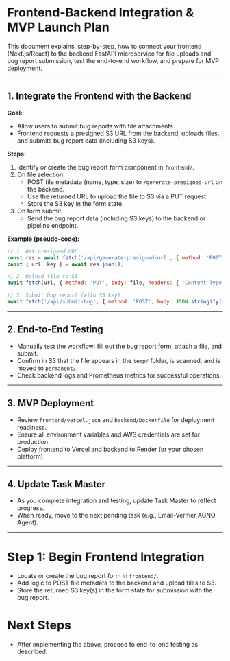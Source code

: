# Frontend-Backend Integration & MVP Launch Plan

This document explains, step-by-step, how to connect your frontend (Next.js/React) to the backend FastAPI microservice for file uploads and bug report submission, test the end-to-end workflow, and prepare for MVP deployment.

---

## 1. Integrate the Frontend with the Backend

**Goal:**
- Allow users to submit bug reports with file attachments.
- Frontend requests a presigned S3 URL from the backend, uploads files, and submits bug report data (including S3 keys).

**Steps:**
1. Identify or create the bug report form component in `frontend/`.
2. On file selection:
    - POST file metadata (name, type, size) to `/generate-presigned-url` on the backend.
    - Use the returned URL to upload the file to S3 via a PUT request.
    - Store the S3 key in the form state.
3. On form submit:
    - Send the bug report data (including S3 keys) to the backend or pipeline endpoint.

**Example (pseudo-code):**
```js
// 1. Get presigned URL
const res = await fetch('/api/generate-presigned-url', { method: 'POST', body: JSON.stringify({ name, type, size }) });
const { url, key } = await res.json();

// 2. Upload file to S3
await fetch(url, { method: 'PUT', body: file, headers: { 'Content-Type': type } });

// 3. Submit bug report (with S3 key)
await fetch('/api/submit-bug', { method: 'POST', body: JSON.stringify({ ...formData, attachments: [key] }) });
```

---

## 2. End-to-End Testing

- Manually test the workflow: fill out the bug report form, attach a file, and submit.
- Confirm in S3 that the file appears in the `temp/` folder, is scanned, and is moved to `permanent/`.
- Check backend logs and Prometheus metrics for successful operations.

---

## 3. MVP Deployment

- Review `frontend/vercel.json` and `backend/Dockerfile` for deployment readiness.
- Ensure all environment variables and AWS credentials are set for production.
- Deploy frontend to Vercel and backend to Render (or your chosen platform).

---

## 4. Update Task Master

- As you complete integration and testing, update Task Master to reflect progress.
- When ready, move to the next pending task (e.g., Email-Verifier AGNO Agent).

---

# Step 1: Begin Frontend Integration

- Locate or create the bug report form in `frontend/`.
- Add logic to POST file metadata to the backend and upload files to S3.
- Store the returned S3 key(s) in the form state for submission with the bug report.

# Next Steps
- After implementing the above, proceed to end-to-end testing as described.
